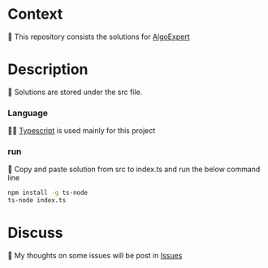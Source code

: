 # Context

🐨 This repository consists the solutions for [AlgoExpert](https://www.algoexpert.io/questions)

# Description
🚀 Solutions are stored under the src file. 

### Language
👨‍💻 [Typescript](https://www.typescriptlang.org/) is used mainly for this project

### run
🚢 Copy and paste solution from src to index.ts and run the below command line

```bash
npm install -g ts-node
ts-node index.ts
```



# Discuss 
🤔 My thoughts on some issues will be post in [Issues](https://github.com/Joshmomel/algoexpert_ts/issues?q=is%3Aissue+sort%3Aupdated-desc)
